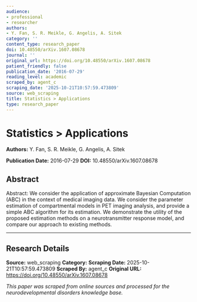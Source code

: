```yaml
---
audience:
- professional
- researcher
authors:
- Y. Fan, S. R. Meikle, G. Angelis, A. Sitek
category: ''
content_type: research_paper
doi: 10.48550/arXiv.1607.08678
journal: ''
original_url: https://doi.org/10.48550/arXiv.1607.08678
patient_friendly: false
publication_date: '2016-07-29'
reading_level: academic
scraped_by: agent_c
scraping_date: '2025-10-21T10:57:59.473809'
source: web_scraping
title: Statistics > Applications
type: research_paper
---
```

# Statistics > Applications

**Authors:** Y. Fan, S. R. Meikle, G. Angelis, A. Sitek

**Publication Date:** 2016-07-29
**DOI:** 10.48550/arXiv.1607.08678

## Abstract

Abstract:
We consider the application of approximate Bayesian Computation (ABC) in the context of medical imaging data. We consider the parameter estimation of compartmental models in PET imaging analysis, and provide a simple ABC algorithm for its estimation. We demonstrate the utility of the proposed estimation methods on a neurotransmitter response model, and compare our approach to existing methods.

---

## Research Details

**Source:** web_scraping
**Category:** 
**Scraping Date:** 2025-10-21T10:57:59.473809
**Scraped By:** agent_c
**Original URL:** https://doi.org/10.48550/arXiv.1607.08678

*This paper was scraped from online sources and processed for the neurodevelopmental disorders knowledge base.*